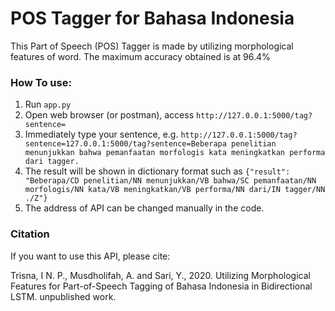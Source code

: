 # POS Tagger for Bahasa Indonesia
This Part of Speech (POS) Tagger is made by utilizing morphological features of word. The maximum accuracy obtained is at 96.4%

### How To use:
1. Run ```app.py```
2. Open web browser (or postman), access ```http://127.0.0.1:5000/tag?sentence=```
3. Immediately type your sentence, e.g. ```http://127.0.0.1:5000/tag?sentence=127.0.0.1:5000/tag?sentence=Beberapa penelitian menunjukkan bahwa pemanfaatan morfologis kata meningkatkan performa dari tagger.```
4. The result will be shown in dictionary format such as ```{"result": "Beberapa/CD penelitian/NN menunjukkan/VB bahwa/SC pemanfaatan/NN morfologis/NN kata/VB meningkatkan/VB performa/NN dari/IN tagger/NN ./Z"}```
5. The address of API can be changed manually in the code.

### Citation
If you want to use this API, please cite:

Trisna, I N. P., Musdholifah, A. and Sari, Y., 2020. Utilizing Morphological Features for Part-of-Speech Tagging of Bahasa Indonesia in Bidirectional LSTM. unpublished work.